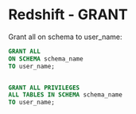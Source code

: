 # Redshift - GRANT

Grant all on schema to user\_name:

```sql
GRANT ALL
ON SCHEMA schema_name
TO user_name;


GRANT ALL PRIVILEGES
ALL TABLES IN SCHEMA schema_name
TO user_name;
```


